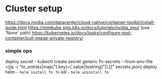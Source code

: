 # Cluster setup


https://docs.nvidia.com/datacenter/cloud-native/container-toolkit/install-guide.html
https://minikube.sigs.k8s.io/docs/tutorials/nvidia_gpu/ (use 'None' path)
https://kubernetes.io/docs/tasks/configure-pod-container/pull-image-private-registry/

### simple ops

deploy secret - kubectl create secret generic fn-secrets --from-env-file <(jq -r "to_entries|map(\"\(.key)=\(.value|tostring)\")|.[]" secrets.json)
deploy helm - `helm install fn fn`
kill - `helm uninstall fn`
  